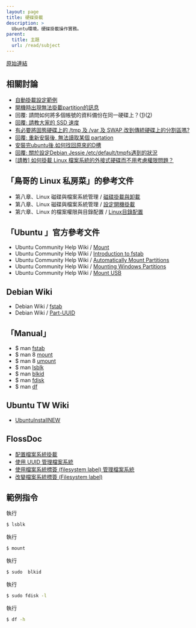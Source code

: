 ```yaml
---
layout: page
title: 硬碟掛載
description: >
  Ubuntu環境，硬碟掛載操作實務。
parent:
  title: 主題
  url: /read/subject
---
```


[原始連結](http://www.ubuntu-tw.org/modules/newbb/viewtopic.php?post_id=333574#forumpost333574)

## 相關討論

* [自動掛載設定範例](http://www.ubuntu-tw.org/modules/newbb/viewtopic.php?post_id=338250#forumpost338250)
* [開機時出現無法掛載partition的訊息](http://www.ubuntu-tw.org/modules/newbb/viewtopic.php?post_id=327644#forumpost327644)
* 回覆: 請問如何將多個帳號的資料備份在同一硬碟上？([1](http://www.ubuntu-tw.org/modules/newbb/viewtopic.php?post_id=327956#forumpost327956))([2](http://www.ubuntu-tw.org/modules/newbb/viewtopic.php?post_id=328062#forumpost328062))
* [回覆: 請教大家的 SSD 速度](http://www.ubuntu-tw.org/modules/newbb/viewtopic.php?post_id=326982#forumpost326982)
* [有必要將固態硬碟上的 /tmp 及 /var 及 SWAP 改到傳統硬碟上的分割區嗎?](http://www.ubuntu-tw.org/modules/newbb/viewtopic.php?post_id=335526#forumpost335526)
* [回覆: 重新安裝後, 無法讀取某個 partation](http://www.ubuntu-tw.org/modules/newbb/viewtopic.php?post_id=335068#forumpost335068)
* [安裝完ubuntu後,如何找回原來的D槽](http://www.ubuntu-tw.org/modules/newbb/viewtopic.php?post_id=335910#forumpost335910)
* [回覆: 關於設定Debian Jessie /etc/default/tmpfs遇到的狀況](http://www.ubuntu-tw.org/modules/newbb/viewtopic.php?post_id=340798#forumpost340798)
* [[請教] 如何掛載 Linux 檔案系統的外接式硬碟而不用考慮權限問題？](http://www.ubuntu-tw.org/modules/newbb/viewtopic.php?post_id=350724#forumpost350724)



## 「鳥哥的 Linux 私房菜」的參考文件

* 第八章、Linux 磁碟與檔案系統管理 / [磁碟掛載與卸載](http://linux.vbird.org/linux_basic/0230filesystem.php#mount)
* 第八章、Linux 磁碟與檔案系統管理 / [設定開機掛載](http://linux.vbird.org/linux_basic/0230filesystem.php#bootup)
* 第六章、Linux 的檔案權限與目錄配置 / [Linux目錄配置](http://linux.vbird.org/linux_basic/0210filepermission.php#dir)

## 「Ubuntu 」官方參考文件

* Ubuntu Community Help Wiki /  [Mount](https://help.ubuntu.com/community/Mount)
* Ubuntu Community Help Wiki /  [Introduction to fstab](https://help.ubuntu.com/community/Fstab)
* Ubuntu Community Help Wiki /  [Automatically Mount Partitions](https://help.ubuntu.com/community/AutomaticallyMountPartitions)
* Ubuntu Community Help Wiki /  [Mounting Windows Partitions](https://help.ubuntu.com/community/MountingWindowsPartitions)
* Ubuntu Community Help Wiki /  [Mount USB](https://help.ubuntu.com/community/Mount/USB)

## Debian Wiki

* Debian Wiki / [fstab](https://wiki.debian.org/fstab)
* Debian Wiki / [Part-UUID](https://wiki.debian.org/Part-UUID)

## 「Manual」

* $ man [fstab](http://manpages.ubuntu.com/manpages/trusty/en/man5/fstab.5.html)
* $ man 8 [mount](http://manpages.ubuntu.com/manpages/trusty/en/man8/mount.8.html)
* $ man 8 [umount](http://manpages.ubuntu.com/manpages/trusty/en/man8/umount.8.html)
* $ man [lsblk](http://manpages.ubuntu.com/manpages/trusty/en/man8/lsblk.8.html)
* $ man [blkid](http://manpages.ubuntu.com/manpages/trusty/en/man8/blkid.8.html)
* $ man [fdisk](http://manpages.ubuntu.com/manpages/trusty/en/man8/fdisk.8.html)
* $ man [df](http://manpages.ubuntu.com/manpages/trusty/en/man1/df.1.html)

## Ubuntu TW Wiki

* [UbuntuInstallNEW](http://wiki.ubuntu-tw.org/index.php?title=UbuntuInstallNEW#.E7.A3.81.E7.A2.9F.E5.88.86.E5.89.B2)

## FlossDoc

* [配置檔案系統掛載](http://wiki.debian.org.hk/w/Configure_filesystem_mounting)
* [使用 UUID 管理檔案系統](http://wiki.debian.org.hk/w/Manage_filesystem_with_UUID)
* [使用檔案系統標簽 (filesystem label) 管理檔案系統](http://wiki.debian.org.hk/w/Manage_filesystem_with_filesystem_label)
* [改變檔案系統標簽 (Filesystem label)](http://wiki.debian.org.hk/w/Change_filesystem_label)

## 範例指令

執行

``` sh
$ lsblk
```

執行

``` sh
$ mount
```

執行

``` sh
$ sudo  blkid
```

執行

``` sh
$ sudo fdisk -l
```

執行

``` sh
$ df -h
```
